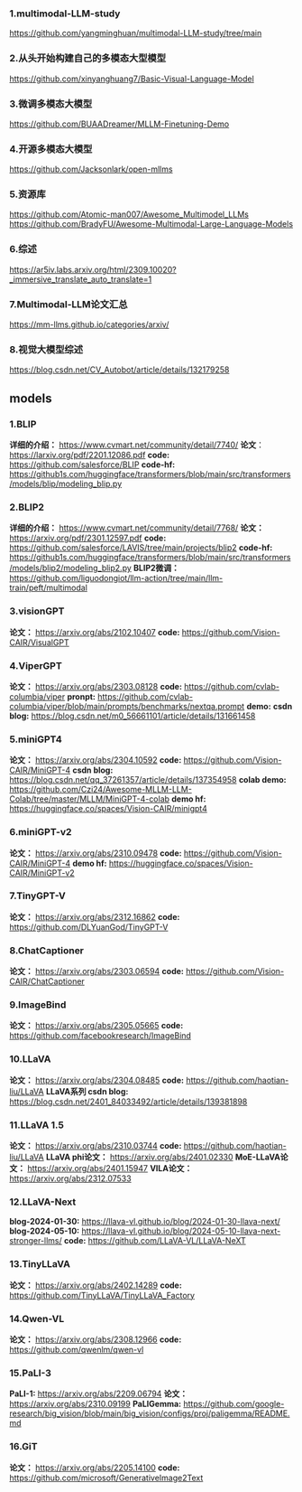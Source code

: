 ### 1.multimodal-LLM-study
https://github.com/yangminghuan/multimodal-LLM-study/tree/main

### 2.从头开始构建自己的多模态大型模型
https://github.com/xinyanghuang7/Basic-Visual-Language-Model

### 3.微调多模态大模型
https://github.com/BUAADreamer/MLLM-Finetuning-Demo

### 4.开源多模态大模型
https://github.com/Jacksonlark/open-mllms

### 5.资源库
https://github.com/Atomic-man007/Awesome_Multimodel_LLMs
https://github.com/BradyFU/Awesome-Multimodal-Large-Language-Models

### 6.综述
https://ar5iv.labs.arxiv.org/html/2309.10020?_immersive_translate_auto_translate=1

### 7.Multimodal-LLM论文汇总
https://mm-llms.github.io/categories/arxiv/

### 8.视觉大模型综述
https://blog.csdn.net/CV_Autobot/article/details/132179258
## models
### 1.BLIP
**详细的介绍：** https://www.cvmart.net/community/detail/7740/
**论文**：https://larxiv.org/pdf/2201.12086.pdf
**code:**
https://github.com/salesforce/BLIP
**code-hf:** https://github1s.com/huggingface/transformers/blob/main/src/transformers/models/blip/modeling_blip.py


### 2.BLIP2
**详细的介绍：** https://www.cvmart.net/community/detail/7768/
**论文：** https://arxiv.org/pdf/2301.12597.pdf
**code:**
https://github.com/salesforce/LAVIS/tree/main/projects/blip2
**code-hf:** https://github1s.com/huggingface/transformers/blob/main/src/transformers/models/blip2/modeling_blip2.py
**BLIP2微调：** https://github.com/liguodongiot/llm-action/tree/main/llm-train/peft/multimodal


### 3.visionGPT
**论文：** https://arxiv.org/abs/2102.10407
**code:** https://github.com/Vision-CAIR/VisualGPT


### 4.ViperGPT
**论文：** https://arxiv.org/abs/2303.08128
**code:** https://github.com/cvlab-columbia/viper
**pronpt:** https://github.com/cvlab-columbia/viper/blob/main/prompts/benchmarks/nextqa.prompt
**demo:** 
**csdn blog:** https://blog.csdn.net/m0_56661101/article/details/131661458

### 5.miniGPT4
**论文：** https://arxiv.org/abs/2304.10592
**code:** https://github.com/Vision-CAIR/MiniGPT-4
**csdn blog:** https://blog.csdn.net/qq_37261357/article/details/137354958
**colab demo:** https://github.com/Czi24/Awesome-MLLM-LLM-Colab/tree/master/MLLM/MiniGPT-4-colab
**demo hf:** https://huggingface.co/spaces/Vision-CAIR/minigpt4

### 6.miniGPT-v2
**论文：** https://arxiv.org/abs/2310.09478
**code:** https://github.com/Vision-CAIR/MiniGPT-4
**demo hf:** https://huggingface.co/spaces/Vision-CAIR/MiniGPT-v2

### 7.TinyGPT-V
**论文：** https://arxiv.org/abs/2312.16862
**code:** https://github.com/DLYuanGod/TinyGPT-V


### 8.ChatCaptioner
**论文：** https://arxiv.org/abs/2303.06594
**code:** https://github.com/Vision-CAIR/ChatCaptioner

### 9.ImageBind
**论文：** https://arxiv.org/abs/2305.05665
**code:** https://github.com/facebookresearch/ImageBind

### 10.LLaVA
**论文：** https://arxiv.org/abs/2304.08485
**code:** https://github.com/haotian-liu/LLaVA
**LLaVA系列 csdn blog:** https://blog.csdn.net/2401_84033492/article/details/139381898

### 11.LLaVA 1.5
**论文：** https://arxiv.org/abs/2310.03744
**code:** https://github.com/haotian-liu/LLaVA
**LLaVA phi论文：** https://arxiv.org/abs/2401.02330
**MoE-LLaVA论文：** https://arxiv.org/abs/2401.15947
**VILA论文：** https://arxiv.org/abs/2312.07533

### 12.LLaVA-Next
**blog-2024-01-30:** https://llava-vl.github.io/blog/2024-01-30-llava-next/
**blog-2024-05-10:** https://llava-vl.github.io/blog/2024-05-10-llava-next-stronger-llms/
**code:** https://github.com/LLaVA-VL/LLaVA-NeXT

### 13.TinyLLaVA
**论文：** https://arxiv.org/abs/2402.14289
**code:** https://github.com/TinyLLaVA/TinyLLaVA_Factory

### 14.Qwen-VL
**论文：** https://arxiv.org/abs/2308.12966
**code:** https://github.com/qwenlm/qwen-vl

### 15.PaLI-3
**PaLI-1:** https://arxiv.org/abs/2209.06794
**论文：** https://arxiv.org/abs/2310.09199
**PaLIGemma:** https://github.com/google-research/big_vision/blob/main/big_vision/configs/proj/paligemma/README.md

### 16.GiT
**论文：** https://arxiv.org/abs/2205.14100
**code:** https://github.com/microsoft/GenerativeImage2Text





